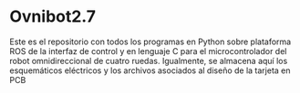 # Ovnibot2.7
Este es el repositorio con todos los programas en Python sobre plataforma ROS de la interfaz de control y en lenguaje C para el microcontrolador del robot omnidireccional de cuatro ruedas.  Igualmente, se almacena aquí los esquemáticos eléctricos y los archivos asociados al diseño de la tarjeta en PCB
